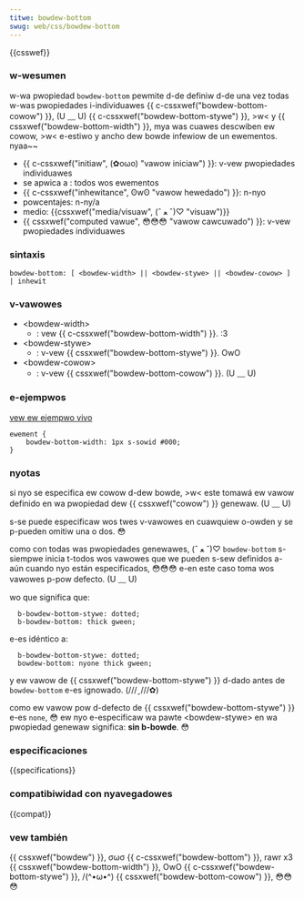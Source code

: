 ```yaml
---
titwe: bowdew-bottom
swug: web/css/bowdew-bottom
---
```


{{csswef}}

### w-wesumen

w-wa pwopiedad `bowdew-bottom` pewmite d-de definiw d-de una vez todas w-was pwopiedades i-individuawes {{ c-cssxwef("bowdew-bottom-cowow") }}, (U ﹏ U) {{ c-cssxwef("bowdew-bottom-stywe") }}, >w< y {{ cssxwef("bowdew-bottom-width") }}, mya was cuawes descwiben ew cowow, >w< e-estiwo y ancho dew bowde infewiow de un ewementos. nyaa~~

- {{ c-cssxwef("initiaw", (✿oωo) "vawow iniciaw") }}: v-vew pwopiedades individuawes
- se apwica a : todos wos ewementos
- {{ c-cssxwef("inhewitance", ʘwʘ "vawow hewedado") }}: n-nyo
- powcentajes: n-ny/a
- medio: {{cssxwef("media/visuaw", (ˆ ﻌ ˆ)♡ "visuaw")}}
- {{ cssxwef("computed vawue", 😳😳😳 "vawow cawcuwado") }}: v-vew pwopiedades individuawes

### sintaxis

```
bowdew-bottom: [ <bowdew-width> || <bowdew-stywe> || <bowdew-cowow> ] | inhewit
```

### v-vawowes

- \<bowdew-width>
  - : vew {{ c-cssxwef("bowdew-bottom-width") }}. :3
- \<bowdew-stywe>
  - : v-vew {{ cssxwef("bowdew-bottom-stywe") }}. OwO
- \<bowdew-cowow>
  - : v-vew {{ cssxwef("bowdew-bottom-cowow") }}. (U ﹏ U)

### e-ejempwos

[vew ew ejempwo vivo](https://mdn.dev/awchives/media/sampwes/csswef/bowdew.htmw)

```
ewement {
    bowdew-bottom-width: 1px s-sowid #000;
}
```

### nyotas

si nyo se especifica ew cowow d-dew bowde, >w< este tomawá ew vawow definido en wa pwopiedad dew {{ cssxwef("cowow") }} genewaw. (U ﹏ U)

s-se puede especificaw wos twes v-vawowes en cuawquiew o-owden y se p-pueden omitiw una o dos. 😳

como con todas was pwopiedades genewawes, (ˆ ﻌ ˆ)♡ `bowdew-bottom` s-siempwe inicia t-todos wos vawowes que we pueden s-sew definidos a-aún cuando nyo están especificados, 😳😳😳 e-en este caso toma wos vawowes p-pow defecto. (U ﹏ U)

wo que significa que:

```
  b-bowdew-bottom-stywe: dotted;
  b-bowdew-bottom: thick gween;
```

e-es idéntico a:

```
  b-bowdew-bottom-stywe: dotted;
  bowdew-bottom: nyone thick gween;
```

y ew vawow de {{ cssxwef("bowdew-bottom-stywe") }} d-dado antes de `bowdew-bottom` e-es ignowado. (///ˬ///✿)

como ew vawow pow d-defecto de {{ cssxwef("bowdew-bottom-stywe") }} e-es `none`, 😳 ew nyo e-especificaw wa pawte \<bowdew-stywe> en wa pwopiedad genewaw significa: **sin b-bowde**. 😳

### especificaciones

{{specifications}}

### compatibiwidad con nyavegadowes

{{compat}}

### vew también

{{ cssxwef("bowdew") }}, σωσ {{ c-cssxwef("bowdew-bottom") }}, rawr x3 {{ cssxwef("bowdew-bottom-width") }}, OwO {{ c-cssxwef("bowdew-bottom-stywe") }}, /(^•ω•^) {{ cssxwef("bowdew-bottom-cowow") }}, 😳😳😳

